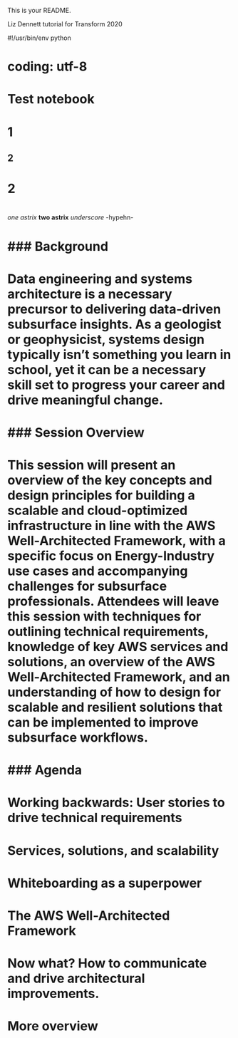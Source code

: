 

This is your README.

Liz Dennett tutorial for Transform 2020

#!/usr/bin/env python
# coding: utf-8

# Test notebook
# 1
##  2
# 2
#
*one astrix*
**two astrix**
_underscore_
-hypehn-

#
# ### Background
#
# Data engineering and systems architecture is a necessary precursor to delivering data-driven subsurface insights. As a geologist or geophysicist, systems design typically isn’t something you learn in school, yet it can be a necessary skill set to progress your career and drive meaningful change.
#
#
# ### Session Overview
# This session will present an overview of the key concepts and design principles for building a scalable and cloud-optimized infrastructure in line with the AWS Well-Architected Framework, with a specific focus on Energy-Industry use cases and accompanying challenges for subsurface professionals. Attendees will leave this session with techniques for outlining technical requirements, knowledge of key AWS services and solutions, an overview of the AWS Well-Architected Framework, and an understanding of how to design for scalable and resilient solutions that can be implemented to improve subsurface workflows.
#
# ### Agenda
# Working backwards: User stories to drive technical requirements
# Services, solutions, and scalability
# Whiteboarding as a superpower
# The AWS Well-Architected Framework
# Now what? How to communicate and drive architectural improvements.
#

# More overview
#

